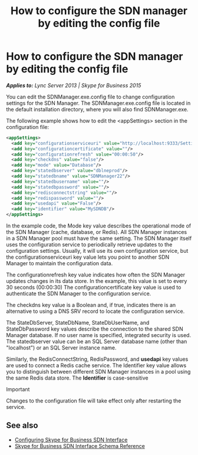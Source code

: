 ﻿---
title: How to configure the SDN manager by editing the config file
TOCTitle: Configuring the SDN manager by editing the config file
ms:assetid: 717466aa-c6b2-42ab-8492-8d2f4bed7765
ms:mtpsurl: https://msdn.microsoft.com/library/Mt148355(v=office.16)
ms:contentKeyID: 65841592
ms.date: 02/27/2017
mtps_version: v=office.16
dev_langs:
- xml
---

# How to configure the SDN manager by editing the config file


_**Applies to:** Lync Server 2013 | Skype for Business 2015_

You can edit the SDNManager.exe.config file to change configuration settings for the SDN Manager. The SDNManager.exe.config file is located in the default installation directory, where you will also find SDNManager.exe.

The following example shows how to edit the \<appSettings\> section in the configuration file:

```xml
<appSettings>
  <add key="configurationserviceuri" value="http://localhost:9333/Settings"/>
  <add key="configurationcertificate" value=""/>
  <add key="configurationrefresh" value="00:00:50"/>
  <add key="checkdns" value="false"/>
  <add key="mode" value="Database"/>
  <add key="statedbserver" value="dblneprod"/>
  <add key="statedbname" value="SDNManager22"/>
  <add key="statedbusername" value=""/>
  <add key="statedbpassword" value=""/>
  <add key="redisconnectstring" value=""/>
  <add key="redispassword" value=""/>
  <add key="usedapi" value="False"/>
  <add key="identifier" value="MySDNDB"/>
</appSettings>
```

In the example code, the Mode key value describes the operational mode of the SDN Manager (cache, database, or Redis). All SDN Manager instances in a SDN Manager pool must have the same setting. The SDN Manager itself uses the configuration service to periodically retrieve updates to the configuration settings. Usually, it will use its own configuration service, but the configurationserviceuri key value lets you point to another SDN Manager to maintain the configuration data.

The configurationrefresh key value indicates how often the SDN Manager updates changes in its data store. In the example, this value is set to every 30 seconds (00:00:30) The configurationcertificate key value is used to authenticate the SDN Manager to the configuration service.

The checkdns key value is a Boolean and, if true, indicates there is an alternative to using a DNS SRV record to locate the configuration service.

The StateDbServer, StateDbName, StateDbUserName, and StateDbPassword key values describe the connection to the shared SDN Manager database. If no user name is specified, integrated security is used. The statedbserver value can be an SQL Server database name (other than "localhost") or an SQL Server instance name.

Similarly, the RedisConnectString, RedisPassword, and **usedapi** key values are used to connect a Redis cache service. The Identifier key value allows you to distinguish between different SDN Manager instances in a pool using the same Redis data store. The **Identifier** is case-sensitive


> [!IMPORTANT]
> Changes to the configuration file will take effect only after restarting the service.



## See also

  - [Configuring Skype for Business SDN Interface](configuring-skype-for-business-sdn-interface.md)
  - [Skype for Business SDN Interface Schema Reference](skype-for-business-sdn-interface-schema-reference.md)

